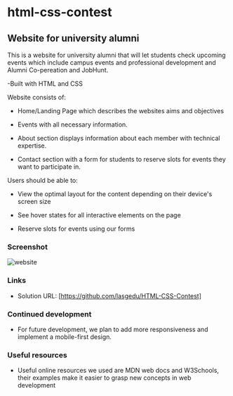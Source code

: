 # html-css-contest

## Website for university alumni

This is a website for university alumni that will let students check upcoming events which include campus events and professional development and Alumni Co-pereation and JobHunt.

-Built with HTML and CSS

Website consists of:

- Home/Landing Page which describes the websites aims and objectives

- Events with all necessary information.

- About section displays information about each member with technical expertise.

- Contact section with a form for students to reserve slots for events they want to participate in.

Users should be able to:

- View the optimal layout for the content depending on their device's screen size

- See hover states for all interactive elements on the page

- Reserve slots for events using our forms

### Screenshot

![website](https://github.com/Justice00000/HTML-CSS-Contest/assets/133651805/85bb4696-19ee-4f37-ba08-9ac11057be87)



### Links


- Solution URL: [https://github.com/lasgedu/HTML-CSS-Contest]


### Continued development

- For future development, we plan to add more responsiveness and implement a mobile-first design.

### Useful resources

- Useful online resources we used are MDN web docs and W3Schools, their examples make it easier to grasp new concepts in web development

